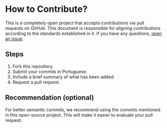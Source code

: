 # How to Contribute?

This is a completely open project that accepts contributions via pull requests on GitHub. This document is responsible for aligning contributions according to the standards established in it. If you have any questions, [open an issue](https://github.com/Erick-Bryan-Cubas/DjangoMaster/issues/new).

## Steps

1. Fork this repository.
2. Submit your commits in Portuguese.
3. Include a brief summary of what has been added.
4. Request a pull request.

## Recommendation (optional)

For better semantic commits, we recommend using the commits mentioned in this open-source project. This will make it easier to evaluate your pull request.

